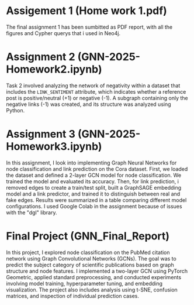 # Assigement 1 (Home work 1.pdf)
The final assignment 1 has been sumbitted as PDF report, with all the figures and Cypher querys that i used in Neo4j. 

# Assignment 2 (GNN-2025-Homework2.ipynb)
Task 2 involved analyzing the network of negativity within a dataset that includes the `LINK_SENTIMENT` attribute, which indicates whether a reference post is positive/neutral (+1) or negative (-1). A subgraph containing only the negative links (-1) was created, and its structure was analyzed using Python.

# Assignment 3 (GNN-2025-Homework3.ipynb)
In this assignment, I look into implementing Graph Neural Networks for node classification and link prediction on the Cora dataset. First, we loaded the dataset and defined a 2-layer GCN model for node classification. We trained the model and evaluated its accuracy. Then, for link prediction, i removed edges to create a train/test split, built a GraphSAGE embedding model and a link predictor, and trained it to distinguish between real and fake edges. Results were summarized in a table comparing different model configurations. I used Google Colab in the assignment because of issues with the "dgl" library. 

# Final Project (GNN_Final_Report)
In this project, I explored node classification on the PubMed citation network using Graph Convolutional Networks (GCNs). The goal was to predict the subject category of scientific publications based on graph structure and node features. I implemented a two-layer GCN using PyTorch Geometric, applied standard preprocessing, and conducted experiments involving model training, hyperparameter tuning, and embedding visualization. The project also includes analysis using t-SNE, confusion matrices, and inspection of individual prediction cases.
